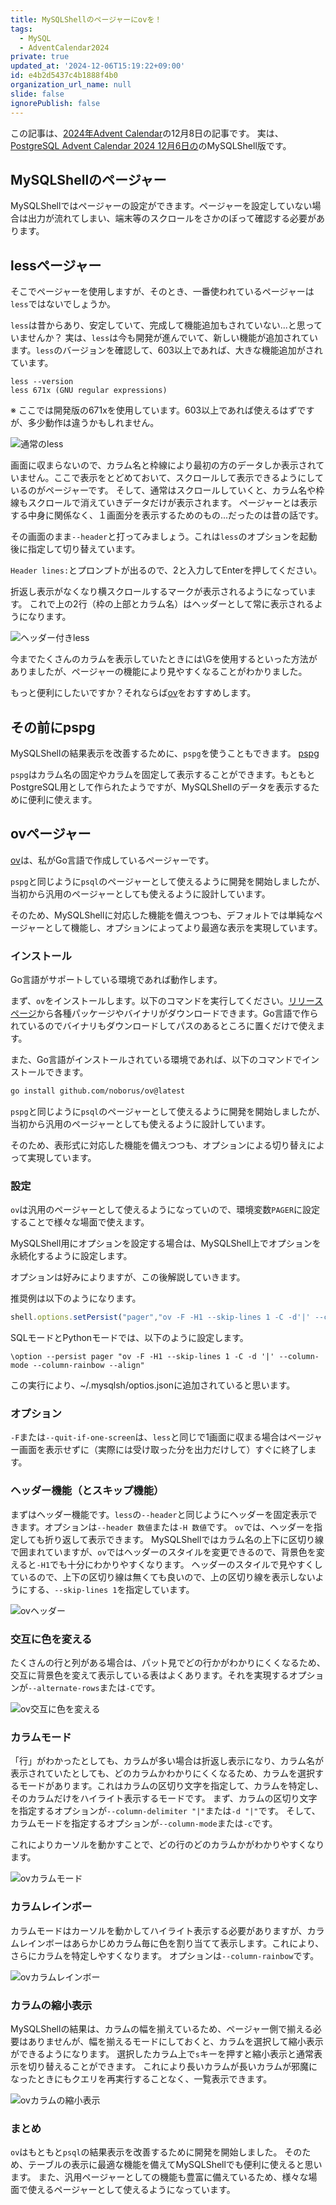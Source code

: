 ```yaml
---
title: MySQLShellのページャーにovを！
tags:
  - MySQL
  - AdventCalendar2024
private: true
updated_at: '2024-12-06T15:19:22+09:00'
id: e4b2d5437c4b1888f4b0
organization_url_name: null
slide: false
ignorePublish: false
---
```

この記事は、[2024年Advent Calendar](https://qiita.com/advent-calendar/2024/mysql)の12月8日の記事です。
実は、[PostgreSQL Advent Calendar 2024 12月6日の](https://qiita.com/noborus/items/6ac19b754f896e41197c)のMySQLShell版です。

## MySQLShellのページャー

MySQLShellではページャーの設定ができます。ページャーを設定していない場合は出力が流れてしまい、端末等のスクロールをさかのぼって確認する必要があります。

## lessページャー

そこでページャーを使用しますが、そのとき、一番使われているページャーは`less`ではないでしょうか。

`less`は昔からあり、安定していて、完成して機能追加もされていない...と思っていませんか？
実は、`less`は今も開発が進んでいて、新しい機能が追加されています。`less`のバージョンを確認して、603以上であれば、大きな機能追加がされています。

```console
less --version
less 671x (GNU regular expressions)
```

※ ここでは開発版の671xを使用しています。603以上であれば使えるはずですが、多少動作は違うかもしれません。

![通常のless](https://qiita-image-store.s3.ap-northeast-1.amazonaws.com/0/18555/1c3b6f42-66f1-ed4f-41fb-d469e9622a93.png)

画面に収まらないので、カラム名と枠線により最初の方のデータしか表示されていません。ここで表示をとどめておいて、スクロールして表示できるようにしているのがページャーです。
そして、通常はスクロールしていくと、カラム名や枠線もスクロールで消えていきデータだけが表示されます。
ページャーとは表示する中身に関係なく、１画面分を表示するためのもの...だったのは昔の話です。

その画面のまま`--header`と打ってみましょう。これは`less`のオプションを起動後に指定して切り替えています。

`Header lines:`とプロンプトが出るので、2と入力してEnterを押してください。

折返し表示がなくなり横スクロールするマークが表示されるようになっています。
これで上の2行（枠の上部とカラム名）はヘッダーとして常に表示されるようになります。

![ヘッダー付きless](https://qiita-image-store.s3.ap-northeast-1.amazonaws.com/0/18555/df4868c2-5a41-3d71-d1d4-df1f5d4898df.png)

今までたくさんのカラムを表示していたときには\Gを使用するといった方法がありましたが、ページャーの機能により見やすくなることがわかりました。

もっと便利にしたいですか？それならば[ov](https://github.com/noborus/ov)をおすすめします。

## その前にpspg

MySQLShellの結果表示を改善するために、`pspg`を使うこともできます。
[pspg](https://github.com/okbob/pspg)

`pspg`はカラム名の固定やカラムを固定して表示することができます。もともとPostgreSQL用として作られたようですが、MySQLShellのデータを表示するために便利に使えます。

## ovページャー

[ov](https://github.com/noborus/ov)は、私がGo言語で作成しているページャーです。

`pspg`と同じように`psql`のページャーとして使えるように開発を開始しましたが、当初から汎用のページャーとしても使えるように設計しています。

そのため、MySQLShellに対応した機能を備えつつも、デフォルトでは単純なページャーとして機能し、オプションによってより最適な表示を実現しています。

### インストール

Go言語がサポートしている環境であれば動作します。

まず、`ov`をインストールします。以下のコマンドを実行してください。[リリースページ](https://github.com/noborus/ov/releases)から各種パッケージやバイナリがダウンロードできます。Go言語で作られているのでバイナリもダウンロードしてパスのあるところに置くだけで使えます。

また、Go言語がインストールされている環境であれば、以下のコマンドでインストールできます。

```sh
go install github.com/noborus/ov@latest
```

`pspg`と同じように`psql`のページャーとして使えるように開発を開始しましたが、当初から汎用のページャーとしても使えるように設計しています。

そのため、表形式に対応した機能を備えつつも、オプションによる切り替えによって実現しています。

### 設定

`ov`は汎用のページャーとして使えるようになっていので、環境変数`PAGER`に設定することで様々な場面で使えます。

MySQLShell用にオプションを設定する場合は、MySQLShell上でオプションを永続化するように設定します。

オプションは好みによりますが、この後解説していきます。

推奨例は以下のようになります。

```js
shell.options.setPersist("pager","ov -F -H1 --skip-lines 1 -C -d'|' --column-mode --column-rainbow --align")
```

SQLモードとPythonモードでは、以下のように設定します。

```console
\option --persist pager "ov -F -H1 --skip-lines 1 -C -d '|' --column-mode --column-rainbow --align"
```

この実行により、~/.mysqlsh/optios.jsonに追加されていると思います。

### オプション

`-F`または`--quit-if-one-screen`は、`less`と同じで1画面に収まる場合はページャー画面を表示せずに（実際には受け取った分を出力だけして）すぐに終了します。

### ヘッダー機能（とスキップ機能）

まずはヘッダー機能です。`less`の`--header`と同じようにヘッダーを固定表示できます。オプションは`--header 数値`または`-H 数値`です。
`ov`では、ヘッダーを指定しても折り返して表示できます。
MySQLShellではカラム名の上下に区切り線で囲まれていますが、`ov`ではヘッダーのスタイルを変更できるので、背景色を変えると`-H1`でも十分にわかりやすくなります。
ヘッダーのスタイルで見やすくしているので、上下の区切り線は無くても良いので、上の区切り線を表示しないようにする、`--skip-lines 1`を指定しています。

![ovヘッダー](https://qiita-image-store.s3.ap-northeast-1.amazonaws.com/0/18555/9e289d78-2904-ec7c-6cac-4880a007c195.png)

### 交互に色を変える

たくさんの行と列がある場合は、パット見でどの行かがわかりにくくなるため、交互に背景色を変えて表示している表はよくあります。それを実現するオプションが`--alternate-rows`または`-C`です。

![ov交互に色を変える](https://qiita-image-store.s3.ap-northeast-1.amazonaws.com/0/18555/f255b993-4418-0b21-968c-66ee61b5fbe3.png)

### カラムモード

「行」がわかったとしても、カラムが多い場合は折返し表示になり、カラム名が表示されていたとしても、どのカラムかわかりにくくなるため、カラムを選択するモードがあります。これはカラムの区切り文字を指定して、カラムを特定し、そのカラムだけをハイライト表示するモードです。
まず、カラムの区切り文字を指定するオプションが`--column-delimiter "|"`または`-d "|"`です。
そして、カラムモードを指定するオプションが`--column-mode`または`-c`です。

これによりカーソルを動かすことで、どの行のどのカラムかがわかりやすくなります。

![ovカラムモード](https://qiita-image-store.s3.ap-northeast-1.amazonaws.com/0/18555/9d1d14ed-b682-9445-751b-75c5f2378773.png)

### カラムレインボー

カラムモードはカーソルを動かしてハイライト表示する必要がありますが、カラムレインボーはあらかじめカラム毎に色を割り当てて表示します。これにより、さらにカラムを特定しやすくなります。
オプションは`--column-rainbow`です。

![ovカラムレインボー](https://qiita-image-store.s3.ap-northeast-1.amazonaws.com/0/18555/af2ce3c8-fb76-3673-1ffc-627d1180ce67.png)

### カラムの縮小表示

MySQLShellの結果は、カラムの幅を揃えているため、ページャー側で揃える必要はありませんが、幅を揃えるモードにしておくと、カラムを選択して縮小表示ができるようになります。
選択したカラム上で`s`キーを押すと縮小表示と通常表示を切り替えることができます。
これにより長いカラムが長いカラムが邪魔になったときにもクエリを再実行することなく、一覧表示できます。

![ovカラムの縮小表示](https://qiita-image-store.s3.ap-northeast-1.amazonaws.com/0/18555/b9456293-24e6-f1a6-ce94-b9cefd5bd029.png)

### まとめ

`ov`はもともと`psql`の結果表示を改善するために開発を開始しました。
そのため、テーブルの表示に最適な機能を備えてMySQLShellでも便利に使えると思います。
また、汎用ページャーとしての機能も豊富に備えているため、様々な場面で使えるページャーとして使えるようになっています。
